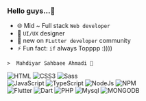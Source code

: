 ### Hello guys...👋

- 🌐 Mid ~ Full stack `Web developer`
- 🎨 `UI/UX` designer  
- 💠 new on `FLutter developer` community
- ⚡ Fun fact: `if` always Topppp :))))
 ```
 >  Mahdiyar Sahbaee Ahmadi 💚
```
![HTML](https://img.shields.io/badge/HTML5-E34F26?style=for-the-badge&logo=html5&logoColor=white) ![CSS3](https://img.shields.io/badge/css3-%231572B6.svg?style=for-the-badge&logo=css3&logoColor=white) ![Sass](https://img.shields.io/badge/Sass-CC6699?style=for-the-badge&logo=sass&logoColor=white)
<br/>![JavaScript](https://img.shields.io/badge/javascript-%23323330.svg?style=for-the-badge&logo=javascript&logoColor=%23F7DF1E)  ![TypeScript](https://img.shields.io/badge/TypeScript-007ACC?style=for-the-badge&logo=typescript&logoColor=white) ![NodeJs](https://img.shields.io/badge/Node.js-339933?style=for-the-badge&logo=nodedotjs&logoColor=white)  ![NPM](https://img.shields.io/badge/npm-CB3837?style=for-the-badge&logo=npm&logoColor=white
)<br/>  ![Flutter](https://img.shields.io/badge/Flutter-02569B?style=for-the-badge&logo=flutter&logoColor=white)   ![Dart](https://img.shields.io/badge/Dart-0175C2?style=for-the-badge&logo=dart&logoColor=white) ![PHP](https://img.shields.io/badge/PHP-777BB4?style=for-the-badge&logo=php&logoColor=white) ![Mysql](https://img.shields.io/badge/MySQL-005C84?style=for-the-badge&logo=mysql&logoColor=white)  ![MONGODB](https://img.shields.io/badge/MongoDB-4EA94B?style=for-the-badge&logo=mongodb&logoColor=white) 
<!-- ![xd](https://img.shields.io/badge/Adobe%20XD-470137?style=for-the-badge&logo=Adobe%20XD&logoColor=#FF61F6) -->
